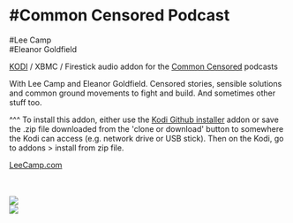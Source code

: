 #Common Censored Podcast<br>
=============================
#Lee Camp<br>
#Eleanor Goldfield<br>

<a href="www.kodi.tv">KODI</a> / XBMC / Firestick audio addon for the <a href="https://commoncensored.libsyn.com">Common Censored</a> podcasts<br>

With Lee Camp and Eleanor Goldfield. Censored stories, sensible solutions and common ground movements to fight and build. And sometimes other stuff too.<br>

^^^ To install this addon, either use the <a href="https://www.tvaddons.co/github-browser-kodi/">Kodi Github installer</a> addon or save the .zip file downloaded from the 'clone or download' button to somewhere the Kodi can access (e.g. network drive or USB stick). Then on the Kodi, go to addons > install from zip file.<br>

<a href="https://leecamp.com">LeeCamp.com</a><br>
<a href="https://commoncensored.libsyn.com"></a><br>
<a href="https://www.artkillingapathy.com"></a><br>

<a href="https://leecamp.com/"><img src="https://secureimg.stitcher.com/feedimagesplain328/181389.jpg"><br><a href="http://www.kodi.tv"><img src="https://kodi.tv/sites/default/files/page/field_image/about--devices.jpg">

